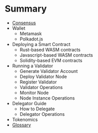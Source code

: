 # Summary
 
* [Consensus](docs/consensus.md)
* Wallet
    - Metamask
    - Polkadot.js
* Deploying a Smart Contract
    - Rust-based WASM contracts
    - Javascript-based WASM contracts
    - Solidity-based EVM contracts
* Running a Validator
    - Generate Validator Account
    - Deploy Validator Node
    - Register Validator
    - Validator Operations
    - Monitor Node
    - Node Instance Operations
* Delegator Guide
    - How to Delegate
    - Delegator Operations
* Tokenomics
* [Glossary](docs/glossary.md)